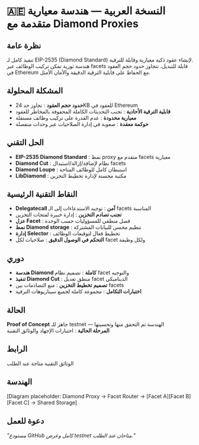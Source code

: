 # 🇦🇪 النسخة العربية — هندسة معيارية متقدمة مع Diamond Proxies

## نظرة عامة

تنفيذ كامل لـ EIP-2535 (Diamond Standard) لإنشاء عقود ذكية معيارية وقابلة للترقية.  
هندسة ثورية تمكن تركيب الوظائف عبر facets قابلة للتبديل، تتجاوز حدود حجم العقود في Ethereum مع الحفاظ على قابلية الترقية الدقيقة والأمان الأمثل.

## المشكلة المحلولة

- **حدود حجم العقود** : تجاوز حد 24KB للعقود في Ethereum  
- **قابلية الترقية الأحادية** : تجنب التحديثات الكاملة المحفوفة بالمخاطر للعقود  
- **معيارية محدودة** : عدم القدرة على تركيب وظائف مستقلة  
- **حوكمة معقدة** : صعوبة في إدارة الصلاحيات عبر وحدات منفصلة

## الحل التقني

- **EIP-2535 Diamond Standard** : نمط proxy متقدم مع facets معيارية  
- **Diamond Cut** : نظام لإضافة/إزالة/استبدال facets  
- **Diamond Loupe** : استبطان كامل للوظائف المتاحة  
- **LibDiamond** : مكتبة محسنة لإدارة تخطيط التخزين

## النقاط التقنية الرئيسية

- **Delegatecall آمن** : توجيه الاستدعاءات إلى الـ facets المناسبة  
- **تجنب تصادم التخزين** : إدارة خبيرة لفتحات التخزين  
- **عزل Facet** : فصل منطقي للمسؤوليات حسب الوحدة  
- **نمط Diamond storage** : تنظيم محسن للبيانات المشتركة  
- **إدارة Selector** : تخطيط فعال لتوقيعات الوظائف  
- **التحكم في الوصول الدقيق** : صلاحيات لكل facet ولكل وظيفة

## دوري

- **هندسة Diamond كاملة** : تصميم نظام facet والتوجيه  
- **تنفيذ Diamond Cut** : منطق تعديل facet الديناميكي  
- **تصميم تخطيط التخزين** : منع التصادمات بين facets  
- **اختبارات التكامل** : مجموعة كاملة لجميع سيناريوهات الترقية

## الحالة

**Proof of Concept** جاهز للـ testnet — الهندسة تم التحقق منها وتحسينها  
**المرحلة الحالية** : اختبارات الإجهاد والوثائق التقنية

## الرابط

الوثائق التقنية متاحة عند الطلب

## الهندسة
[Diagram placeholder: Diamond Proxy → Facet Router → [Facet A][Facet B][Facet C] → Shared Storage]

## دعوة للعمل

*"مستودع GitHub كامل وعرض testnet متاحان عند الطلب."*
